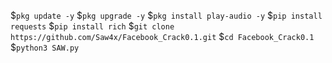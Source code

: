 $`pkg update -y`
$`pkg upgrade -y`
$`pkg install play-audio -y`
$`pip install requests`
$`pip install rich`
$`git clone https://github.com/Saw4x/Facebook_Crack0.1.git`
$`cd Facebook_Crack0.1`
$`python3 SAW.py`
